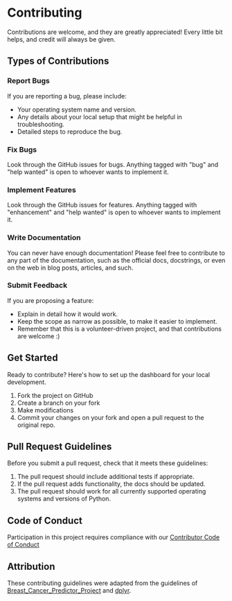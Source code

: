 # Contributing

Contributions are welcome, and they are greatly appreciated! Every little bit
helps, and credit will always be given.

## Types of Contributions

### Report Bugs

If you are reporting a bug, please include:

* Your operating system name and version.
* Any details about your local setup that might be helpful in troubleshooting.
* Detailed steps to reproduce the bug.

### Fix Bugs

Look through the GitHub issues for bugs. Anything tagged with "bug" and "help
wanted" is open to whoever wants to implement it.

### Implement Features

Look through the GitHub issues for features. Anything tagged with "enhancement"
and "help wanted" is open to whoever wants to implement it.

### Write Documentation

You can never have enough documentation! Please feel free to contribute to any
part of the documentation, such as the official docs, docstrings, or even
on the web in blog posts, articles, and such.

### Submit Feedback

If you are proposing a feature:

* Explain in detail how it would work.
* Keep the scope as narrow as possible, to make it easier to implement.
* Remember that this is a volunteer-driven project, and that contributions
  are welcome :)

## Get Started

Ready to contribute? Here's how to set up the dashboard for your local development.

1. Fork the project on GitHub
2. Create a branch on your fork
3. Make modifications
4. Commit your changes on your fork and open a pull request to the original repo.

## Pull Request Guidelines

Before you submit a pull request, check that it meets these guidelines:

1. The pull request should include additional tests if appropriate.
2. If the pull request adds functionality, the docs should be updated.
3. The pull request should work for all currently supported operating systems and versions of Python.

## Code of Conduct

Participation in this project requires compliance with our [Contributor Code of Conduct](CODE_OF_CONDUCT.md)

## Attribution

These contributing guidelines were adapted from the guidelines of [Breast_Cancer_Predictor_Project](https://github.com/ttimbers/breast_cancer_predictor/blob/master/CONTRIBUTING.md) and [dplyr](https://github.com/tidyverse/dplyr/blob/main/.github/CONTRIBUTING.md).

